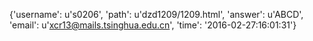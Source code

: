 {'username': u's0206', 'path': u'dzd1209/1209.html', 'answer': u'ABCD', 'email': u'xcr13@mails.tsinghua.edu.cn', 'time': '2016-02-27:16:01:31'}